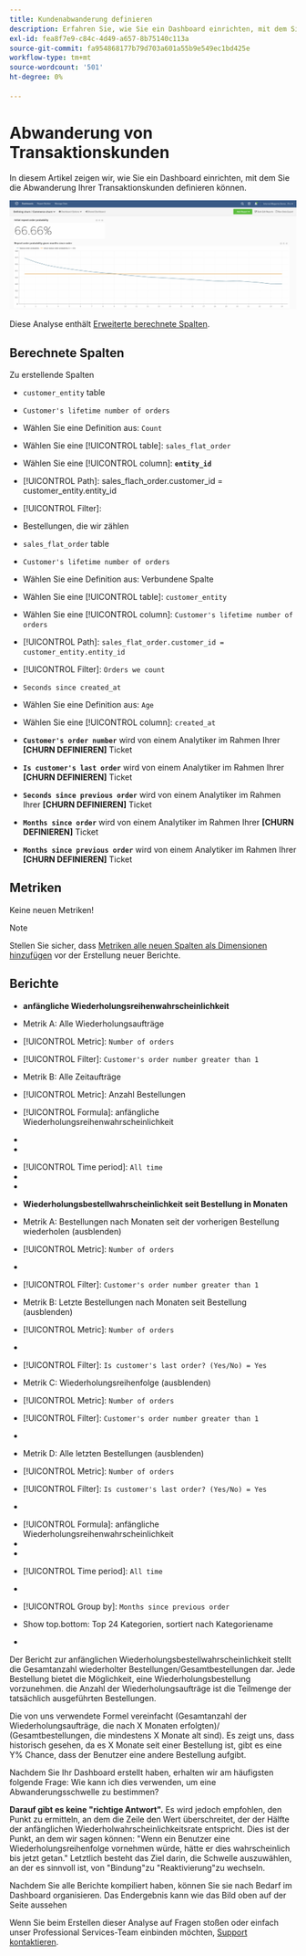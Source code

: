 ```yaml
---
title: Kundenabwanderung definieren
description: Erfahren Sie, wie Sie ein Dashboard einrichten, mit dem Sie die Abwanderung Ihrer Transaktionskunden definieren können.
exl-id: fea8f7e9-c84c-4d49-a657-8b75140c113a
source-git-commit: fa954868177b79d703a601a55b9e549ec1bd425e
workflow-type: tm+mt
source-wordcount: '501'
ht-degree: 0%

---
```


# Abwanderung von Transaktionskunden

In diesem Artikel zeigen wir, wie Sie ein Dashboard einrichten, mit dem Sie die Abwanderung Ihrer Transaktionskunden definieren können.

![](../../assets/churn-deashboard.png)

Diese Analyse enthält [Erweiterte berechnete Spalten](../data-warehouse-mgr/adv-calc-columns.md).

## Berechnete Spalten

Zu erstellende Spalten

* `customer_entity` table
* `Customer's lifetime number of orders`
* Wählen Sie eine Definition aus: `Count`
* Wählen Sie eine [!UICONTROL table]: `sales_flat_order`
* Wählen Sie eine [!UICONTROL column]: **`entity_id`**
* [!UICONTROL Path]: sales_flach_order.customer_id = customer_entity.entity_id
* [!UICONTROL Filter]:
* Bestellungen, die wir zählen

* `sales_flat_order` table
* `Customer's lifetime number of orders`
* Wählen Sie eine Definition aus: Verbundene Spalte
* Wählen Sie eine [!UICONTROL table]: `customer_entity`
* Wählen Sie eine [!UICONTROL column]: `Customer's lifetime number of orders`
* [!UICONTROL Path]: `sales_flat_order.customer_id = customer_entity.entity_id`
* [!UICONTROL Filter]: `Orders we count`

* `Seconds since created_at`
* Wählen Sie eine Definition aus: `Age`
* Wählen Sie eine [!UICONTROL column]: `created_at`

* **`Customer's order number`** wird von einem Analytiker im Rahmen Ihrer **[CHURN DEFINIEREN]** Ticket
* **`Is customer's last order`** wird von einem Analytiker im Rahmen Ihrer **[CHURN DEFINIEREN]** Ticket
* **`Seconds since previous order`** wird von einem Analytiker im Rahmen Ihrer **[CHURN DEFINIEREN]** Ticket
* **`Months since order`** wird von einem Analytiker im Rahmen Ihrer **[CHURN DEFINIEREN]** Ticket
* **`Months since previous order`** wird von einem Analytiker im Rahmen Ihrer **[CHURN DEFINIEREN]** Ticket

## Metriken

Keine neuen Metriken!

>[!NOTE]
>
>Stellen Sie sicher, dass [Metriken alle neuen Spalten als Dimensionen hinzufügen](../data-warehouse-mgr/manage-data-dimensions-metrics.md) vor der Erstellung neuer Berichte.

## Berichte

* **anfängliche Wiederholungsreihenwahrscheinlichkeit**
* Metrik A: Alle Wiederholungsaufträge
* [!UICONTROL Metric]: `Number of orders`
* [!UICONTROL Filter]: `Customer's order number greater than 1`

* Metrik B: Alle Zeitaufträge
* [!UICONTROL Metric]: Anzahl Bestellungen

* [!UICONTROL Formula]: anfängliche Wiederholungsreihenwahrscheinlichkeit
* 
   [!UICONTROL Formel]: `A/B`
* 

   [!UICONTROL Format]: `Percent`

* [!UICONTROL Time period]: `All time`
* 
   [!UICONTROL Interval]: `None`
* 

   [!UICONTROL Chart type]: `Scalar`

* **Wiederholungsbestellwahrscheinlichkeit seit Bestellung in Monaten**
* Metrik A: Bestellungen nach Monaten seit der vorherigen Bestellung wiederholen (ausblenden)
* [!UICONTROL Metric]: `Number of orders`
* 
   [!UICONTROL Perspective]: `Cumulative`
* [!UICONTROL Filter]: `Customer's order number greater than 1`

* Metrik B: Letzte Bestellungen nach Monaten seit Bestellung (ausblenden)
* [!UICONTROL Metric]: `Number of orders`
* 
   [!UICONTROL Perspective]: `Cumulative`
* [!UICONTROL Filter]: `Is customer's last order? (Yes/No) = Yes`

* Metrik C: Wiederholungsreihenfolge (ausblenden)
* [!UICONTROL Metric]: `Number of orders`
* [!UICONTROL Filter]: `Customer's order number greater than 1`

* 

   [!UICONTROL Gruppe von]: `Independent`

* Metrik D: Alle letzten Bestellungen (ausblenden)
* [!UICONTROL Metric]: `Number of orders`
* [!UICONTROL Filter]: `Is customer's last order? (Yes/No) = Yes`

* 

   [!UICONTROL Gruppe von]: `Independent`

* [!UICONTROL Formula]: anfängliche Wiederholungsreihenwahrscheinlichkeit
* 
   [!UICONTROL Formel]: `(C-A)/(C+D-A-B)`
* 

   [!UICONTROL Format]: `Percent`

* [!UICONTROL Time period]: `All time`
* 
   [!UICONTROL Interval]: `None`
* [!UICONTROL Group by]: `Months since previous order`
* Show top.bottom: Top 24 Kategorien, sortiert nach Kategoriename

* 

   [!UICONTROL Chart type]: `Line`

Der Bericht zur anfänglichen Wiederholungsbestellwahrscheinlichkeit stellt die Gesamtanzahl wiederholter Bestellungen/Gesamtbestellungen dar. Jede Bestellung bietet die Möglichkeit, eine Wiederholungsbestellung vorzunehmen. die Anzahl der Wiederholungsaufträge ist die Teilmenge der tatsächlich ausgeführten Bestellungen.

Die von uns verwendete Formel vereinfacht (Gesamtanzahl der Wiederholungsaufträge, die nach X Monaten erfolgten)/ (Gesamtbestellungen, die mindestens X Monate alt sind). Es zeigt uns, dass historisch gesehen, da es X Monate seit einer Bestellung ist, gibt es eine Y% Chance, dass der Benutzer eine andere Bestellung aufgibt.

Nachdem Sie Ihr Dashboard erstellt haben, erhalten wir am häufigsten folgende Frage: Wie kann ich dies verwenden, um eine Abwanderungsschwelle zu bestimmen?

**Darauf gibt es keine &quot;richtige Antwort&quot;.** Es wird jedoch empfohlen, den Punkt zu ermitteln, an dem die Zeile den Wert überschreitet, der der Hälfte der anfänglichen Wiederholwahrscheinlichkeitsrate entspricht. Dies ist der Punkt, an dem wir sagen können: &quot;Wenn ein Benutzer eine Wiederholungsreihenfolge vornehmen würde, hätte er dies wahrscheinlich bis jetzt getan.&quot; Letztlich besteht das Ziel darin, die Schwelle auszuwählen, an der es sinnvoll ist, von &quot;Bindung&quot;zu &quot;Reaktivierung&quot;zu wechseln.

Nachdem Sie alle Berichte kompiliert haben, können Sie sie nach Bedarf im Dashboard organisieren. Das Endergebnis kann wie das Bild oben auf der Seite aussehen

Wenn Sie beim Erstellen dieser Analyse auf Fragen stoßen oder einfach unser Professional Services-Team einbinden möchten, [Support kontaktieren](https://experienceleague.adobe.com/docs/commerce-knowledge-base/kb/troubleshooting/miscellaneous/mbi-service-policies.html?lang=en).
